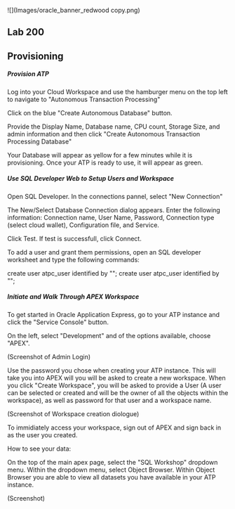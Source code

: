 ![](Images/oracle_banner_redwood copy.png)

## Lab 200
## Provisioning
##### Provision ATP

Log into your Cloud Workspace and use the hamburger menu on the top left to navigate to "Autonomous Transaction Processing" 

Click on the blue "Create Autonomous Database" button.

Provide the Display Name, Database name, CPU count, Storage Size, and admin information and then click "Create Autonomous Transaction Processing Database"

Your Database will appear as yellow for a few minutes while it is provisioning.  Once your ATP is ready to use, it will appear as green.


##### Use SQL Developer Web to Setup Users and Workspace

Open SQL Developer.  In the connections pannel, select "New Connection"

The New/Select Database Connection dialog appears. Enter the following information: Connection name, User Name, Password, Connection type (select cloud wallet), Configuration file, and Service.

Click Test.  If test is successfull, click Connect.

To add a user and grant them permissions, open an SQL developer worksheet and type the following commands:

create user atpc_user identified by "<password>";
create user atpc_user identified by "<password>";
  

##### Initiate and Walk Through APEX Workspace

To get started in Oracle Application Express, go to your ATP instance and click the "Service Console" button.

On the left, select "Development" and of the options available, choose "APEX".

(Screenshot of Admin Login)

Use the password you chose when creating your ATP instance.  This will take you into APEX will you will be asked to create a new workspace.  When you click "Create Workspace", you will be asked to provide a User (A user can be selected or created and will be the owner of all the objects within the workspace), as well as password for that user and a workspace name.

(Screenshot of Workspace creation diologue)

To immidiately access your workspace, sign out of APEX and sign back in as the user you created.

How to see your data:

On the top of the main apex page, select the "SQL Workshop" dropdown menu. Within the dropdown menu, select Object Browser.  Within Object Browser you are able to view all datasets you have available in your ATP instance. 

(Screenshot)


